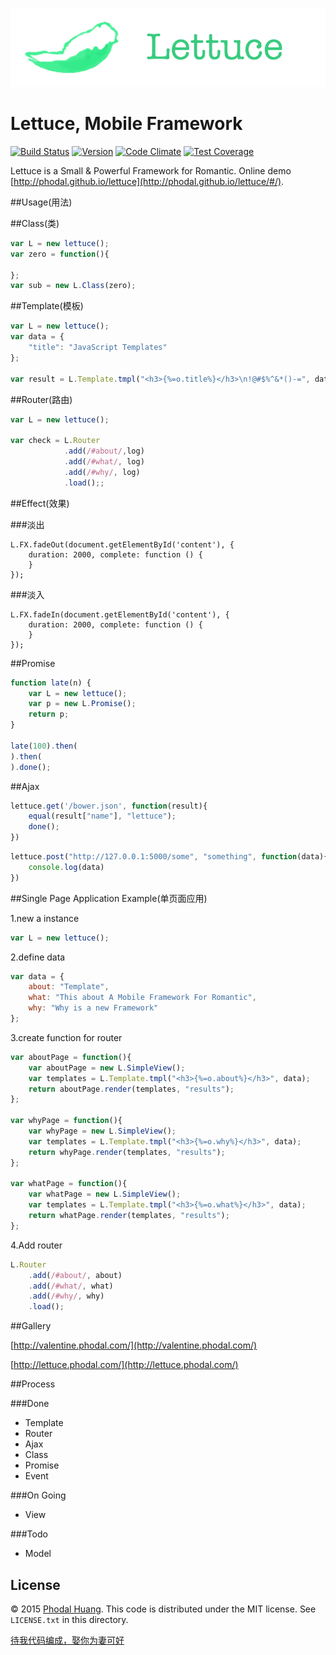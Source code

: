 ![Lettuce](./docs/lettuce.png)

# Lettuce, Mobile Framework

[![Build Status](https://travis-ci.org/phodal/lettuce.svg?branch=master)](https://travis-ci.org/phodal/lettuce)
[![Version](http://img.shields.io/npm/v/lettuce.svg?style=flat)](http://http://img.shields.io/npm/v/lettuce.svg)
[![Code Climate](https://codeclimate.com/github/phodal/lettuce/badges/gpa.svg)](https://codeclimate.com/github/phodal/lettuce)
[![Test Coverage](https://codeclimate.com/github/phodal/lettuce/badges/coverage.svg)](https://codeclimate.com/github/phodal/lettuce)

Lettuce is a Small & Powerful Framework for Romantic.
Online demo [http://phodal.github.io/lettuce](http://phodal.github.io/lettuce/#/).

##Usage(用法)

##Class(类)

```javascript
var L = new lettuce();
var zero = function(){

};
var sub = new L.Class(zero);
```

##Template(模板)

```javascript
var L = new lettuce();
var data = {
    "title": "JavaScript Templates"
};

var result = L.Template.tmpl("<h3>{%=o.title%}</h3>\n!@#$%^&*()-=", data);
```

##Router(路由)

```javascript
var L = new lettuce();

var check = L.Router
            .add(/#about/,log)
            .add(/#what/, log)
            .add(/#why/, log)
            .load();;
```

##Effect(效果)

###淡出

```
L.FX.fadeOut(document.getElementById('content'), {
    duration: 2000, complete: function () {
    }
});
```

###淡入

```
L.FX.fadeIn(document.getElementById('content'), {
    duration: 2000, complete: function () {
    }
});
```

##Promise

```javascript
function late(n) {
    var L = new lettuce();
    var p = new L.Promise();
    return p;
}

late(100).then(
).then(
).done();
```

##Ajax

```javascript
lettuce.get('/bower.json', function(result){
    equal(result["name"], "lettuce");
    done();
})
```

```javascript
lettuce.post("http://127.0.0.1:5000/some", "something", function(data){
    console.log(data)
})
```

##Single Page Application Example(单页面应用)

1.new a instance

```javascript
var L = new lettuce();
```
2.define data

```javascript
var data = {
    about: "Template",
    what: "This about A Mobile Framework For Romantic",
    why: "Why is a new Framework"
};
```

3.create function for router

```javascript
var aboutPage = function(){
    var aboutPage = new L.SimpleView();
    var templates = L.Template.tmpl("<h3>{%=o.about%}</h3>", data);
    return aboutPage.render(templates, "results");
};

var whyPage = function(){
    var whyPage = new L.SimpleView();
    var templates = L.Template.tmpl("<h3>{%=o.why%}</h3>", data);
    return whyPage.render(templates, "results");
};

var whatPage = function(){
    var whatPage = new L.SimpleView();
    var templates = L.Template.tmpl("<h3>{%=o.what%}</h3>", data);
    return whatPage.render(templates, "results");
};
```
4.Add router

```javascript
L.Router
    .add(/#about/, about)
    .add(/#what/, what)
    .add(/#why/, why)
    .load();
```

##Gallery

[http://valentine.phodal.com/](http://valentine.phodal.com/)

[http://lettuce.phodal.com/](http://lettuce.phodal.com/)

##Process

###Done

- Template
- Router
- Ajax
- Class
- Promise
- Event

###On Going

- View


###Todo

- Model

## License

© 2015 [Phodal Huang](http://www.phodal.com). This code is distributed under the MIT license. See `LICENSE.txt` in this directory.

[待我代码编成，娶你为妻可好](http://www.xuntayizhan.com/person/ji-ke-ai-qing-zhi-er-shi-dai-wo-dai-ma-bian-cheng-qu-ni-wei-qi-ke-hao-wan/)
